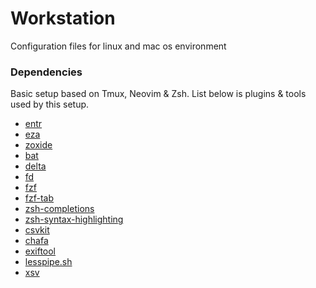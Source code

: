 Workstation
===========

Configuration files for linux and mac os environment

### Dependencies

Basic setup based on Tmux, Neovim & Zsh. List below is plugins & tools used by this setup.

* [entr](https://github.com/eradman/entr)
* [eza](https://github.com/eza-community/eza)
* [zoxide](https://github.com/ajeetdsouza/zoxide)
* [bat](https://github.com/sharkdp/bat)
* [delta](https://github.com/dandavison/delta)
* [fd](https://github.com/sharkdp/fd)
* [fzf](https://github.com/junegunn/fzf)
* [fzf-tab](https://github.com/Aloxaf/fzf-tab)
* [zsh-completions](https://github.com/zsh-users/zsh-completions)
* [zsh-syntax-highlighting](https://github.com/zsh-users/zsh-syntax-highlighting)
* [csvkit](https://github.com/wireservice/csvkit)
* [chafa](https://github.com/hpjansson/chafa)
* [exiftool](https://github.com/exiftool/exiftool)
* [lesspipe.sh](https://github.com/wofr06/lesspipe)
* [xsv](https://github.com/BurntSushi/xsv)

